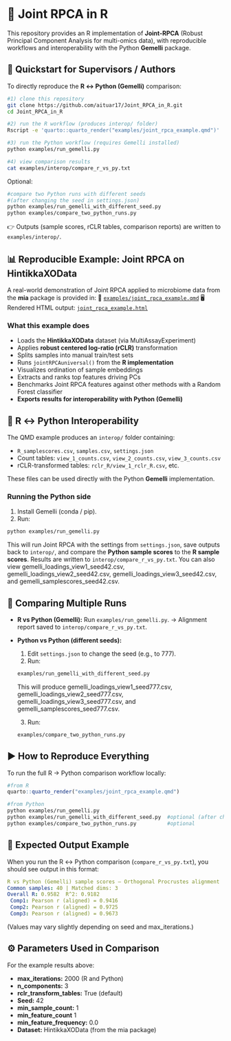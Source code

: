 # 📐 Joint RPCA in R
This repository provides an R implementation of **Joint-RPCA** (Robust Principal Component Analysis for multi-omics data), with reproducible workflows and interoperability with the Python **Gemelli** package.

## 🚀 Quickstart for Supervisors / Authors
To directly reproduce the **R ↔ Python (Gemelli)** comparison:
```bash
#1) clone this repository
git clone https://github.com/aituar17/Joint_RPCA_in_R.git
cd Joint_RPCA_in_R

#2) run the R workflow (produces interop/ folder)
Rscript -e 'quarto::quarto_render("examples/joint_rpca_example.qmd")'

#3) run the Python workflow (requires Gemelli installed)
python examples/run_gemelli.py

#4) view comparison results
cat examples/interop/compare_r_vs_py.txt
```

Optional:
```bash
#compare two Python runs with different seeds
#(after changing the seed in settings.json)
python examples/run_gemelli_with_different_seed.py
python examples/compare_two_python_runs.py
```

👉 Outputs (sample scores, rCLR tables, comparison reports) are written to `examples/interop/`.

## 📊 Reproducible Example: Joint RPCA on HintikkaXOData

A real-world demonstration of Joint RPCA applied to microbiome data from the **mia** package is provided in:
📄 [`examples/joint_rpca_example.qmd`](https://github.com/aituar17/Joint_RPCA_in_R/blob/main/examples/joint_rpca_example.qmd)
🖥️ Rendered HTML output: [`joint_rpca_example.html`](https://github.com/aituar17/Joint_RPCA_in_R/blob/main/examples/joint_rpca_example.html)

### What this example does
- Loads the **HintikkaXOData** dataset (via MultiAssayExperiment)
- Applies **robust centered log-ratio (rCLR)** transformation
- Splits samples into manual train/test sets
- Runs `jointRPCAuniversal()` from the **R implementation**
- Visualizes ordination of sample embeddings
- Extracts and ranks top features driving PCs
- Benchmarks Joint RPCA features against other methods with a Random Forest classifier
- **Exports results for interoperability with Python (Gemelli)**

## 🔄 R ↔ Python Interoperability
The QMD example produces an `interop/` folder containing:
- `R_samplescores.csv`, `samples.csv`, `settings.json`
- Count tables: `view_1_counts.csv`, `view_2_counts.csv`, `view_3_counts.csv`
- rCLR-transformed tables: `rclr_R/view_1_rclr_R.csv`, etc.

These files can be used directly with the Python **Gemelli** implementation.

### Running the Python side
1. Install Gemelli (conda / pip).
2. Run:
```bash
python examples/run_gemelli.py
```

This will run Joint RPCA with the settings from `settings.json`, save outputs back to `interop/`, and compare the **Python sample scores** to the **R sample scores**.
Results are written to `interop/compare_r_vs_py.txt`. You can also view gemelli_loadings_view1_seed42.csv, gemelli_loadings_view2_seed42.csv, gemelli_loadings_view3_seed42.csv, and gemelli_samplescores_seed42.csv.

## 🧪 Comparing Multiple Runs
- **R vs Python (Gemelli):**
    Run `examples/run_gemelli.py`.
    → Alignment report saved to `interop/compare_r_vs_py.txt`.
- **Python vs Python (different seeds):**
    1. Edit `settings.json` to change the seed (e.g., to 777).
    2. Run:
    ```bash
    examples/run_gemelli_with_different_seed.py
    ```

    This will produce gemelli_loadings_view1_seed777.csv, gemelli_loadings_view2_seed777.csv, gemelli_loadings_view3_seed777.csv, and gemelli_samplescores_seed777.csv.

    3. Run:
    ```bash
    examples/compare_two_python_runs.py
    ```

## ▶️ How to Reproduce Everything
To run the full R → Python comparison workflow locally:
```r
#from R
quarto::quarto_render("examples/joint_rpca_example.qmd")
```

```bash
#from Python
python examples/run_gemelli.py
python examples/run_gemelli_with_different_seed.py  #optional (after changing the seed in settings.json)
python examples/compare_two_python_runs.py          #optional
```

## 📑 Expected Output Example
When you run the R ↔ Python comparison (`compare_r_vs_py.txt`), you should see output in this format:
```yaml
R vs Python (Gemelli) sample scores — Orthogonal Procrustes alignment
Common samples: 40 | Matched dims: 3
Overall R: 0.9582  R^2: 0.9182
 Comp1: Pearson r (aligned) = 0.9416
 Comp2: Pearson r (aligned) = 0.9725
 Comp3: Pearson r (aligned) = 0.9673
```
(Values may vary slightly depending on seed and max_iterations.)

## ⚙️ Parameters Used in Comparison
For the example results above:
- **max_iterations:** 2000 (R and Python)
- **n_components:** 3
- **rclr_transform_tables:** True (default)
- **Seed:** 42
- **min_sample_count:** 1
- **min_feature_count** 1
- **min_feature_frequency:** 0.0
- **Dataset:** HintikkaXOData (from the mia package)
